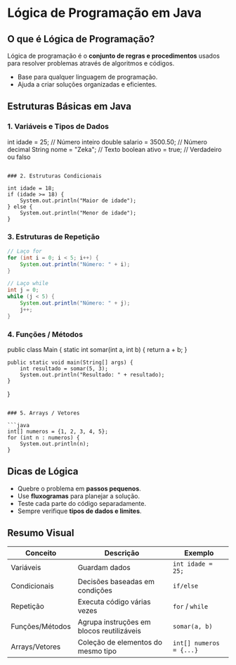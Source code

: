 # Lógica de Programação em Java

## O que é Lógica de Programação?

Lógica de programação é o **conjunto de regras e procedimentos** usados para resolver problemas através de algoritmos e códigos.

* Base para qualquer linguagem de programação.
* Ajuda a criar soluções organizadas e eficientes.

## Estruturas Básicas em Java

### 1. Variáveis e Tipos de Dados


int idade = 25;         // Número inteiro
double salario = 3500.50; // Número decimal
String nome = "Zeka";    // Texto
boolean ativo = true;      // Verdadeiro ou falso
```

### 2. Estruturas Condicionais

int idade = 18;
if (idade >= 18) {
    System.out.println("Maior de idade");
} else {
    System.out.println("Menor de idade");
}
```

### 3. Estruturas de Repetição

```java
// Laço for
for (int i = 0; i < 5; i++) {
    System.out.println("Número: " + i);
}

// Laço while
int j = 0;
while (j < 5) {
    System.out.println("Número: " + j);
    j++;
}
```

### 4. Funções / Métodos


public class Main {
    static int somar(int a, int b) {
        return a + b;
    }

    public static void main(String[] args) {
        int resultado = somar(5, 3);
        System.out.println("Resultado: " + resultado);
    }
}
```

### 5. Arrays / Vetores

```java
int[] numeros = {1, 2, 3, 4, 5};
for (int n : numeros) {
    System.out.println(n);
}
```

## Dicas de Lógica

* Quebre o problema em **passos pequenos**.
* Use **fluxogramas** para planejar a solução.
* Teste cada parte do código separadamente.
* Sempre verifique **tipos de dados e limites**.

## Resumo Visual

| Conceito        | Descrição                                 | Exemplo                 |
| --------------- | ----------------------------------------- | ----------------------- |
| Variáveis       | Guardam dados                             | `int idade = 25;`       |
| Condicionais    | Decisões baseadas em condições            | `if/else`               |
| Repetição       | Executa código várias vezes               | `for` / `while`         |
| Funções/Métodos | Agrupa instruções em blocos reutilizáveis | `somar(a, b)`           |
| Arrays/Vetores  | Coleção de elementos do mesmo tipo        | `int[] numeros = {...}` |
